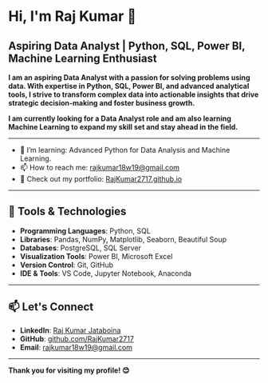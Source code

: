 # Hi, I'm Raj Kumar 👋

## Aspiring Data Analyst | Python, SQL, Power BI, Machine Learning Enthusiast

**I am an aspiring Data Analyst with a passion for solving problems using data. With expertise in Python, SQL, Power BI, and advanced analytical tools, I strive to transform complex data into actionable insights that drive strategic decision-making and foster business growth.**

**I am currently looking for a Data Analyst role and am also learning Machine Learning to expand my skill set and stay ahead in the field.**

---


- 🌱 I’m learning: Advanced Python for Data Analysis and Machine Learning.
- 📫 How to reach me: [rajkumar18w19@gmail.com](mailto:rajkumar18w19@gmail.com)
- 💼 Check out my portfolio: [RajKumar2717.github.io](https://rajkumar.github.io)

---

## 🔧 Tools & Technologies
- **Programming Languages**: Python, SQL
- **Libraries**: Pandas, NumPy, Matplotlib, Seaborn, Beautiful Soup
- **Databases**: PostgreSQL, SQL Server
- **Visualization Tools**: Power BI, Microsoft Excel
- **Version Control**: Git, GitHub
- **IDE & Tools**: VS Code, Jupyter Notebook, Anaconda

---

## 📫 Let's Connect
- **LinkedIn**: [Raj Kumar Jataboina](https://www.linkedin.com/in/rajkumar-jataboina-b148a8251/)
- **GitHub**: [github.com/RajKumar2717](https://github.com/Rajkumar2717)
- **Email**: [rajkumar18w19@gmail.com](mailto:rajkumar18w19@gmail.com)

---

**Thank you for visiting my profile! 😊**
